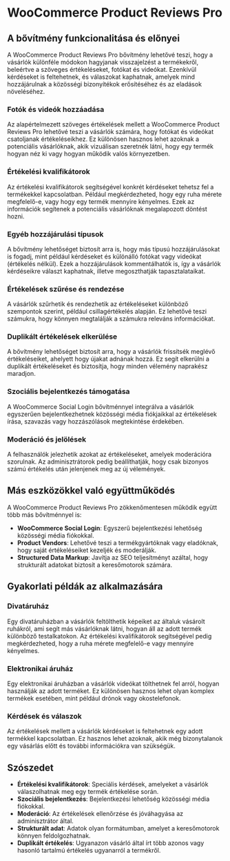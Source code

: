 # WooCommerce Product Reviews Pro

## A bővítmény funkcionalitása és előnyei

A WooCommerce Product Reviews Pro bővítmény lehetővé teszi, hogy a vásárlók különféle módokon hagyjanak visszajelzést a termékekről, beleértve a szöveges értékeléseket, fotókat és videókat. Ezenkívül kérdéseket is feltehetnek, és válaszokat kaphatnak, amelyek mind hozzájárulnak a közösségi bizonyítékok erősítéséhez és az eladások növeléséhez.

### Fotók és videók hozzáadása

Az alapértelmezett szöveges értékelések mellett a WooCommerce Product Reviews Pro lehetővé teszi a vásárlók számára, hogy fotókat és videókat csatoljanak értékeléseikhez. Ez különösen hasznos lehet azoknak a potenciális vásárlóknak, akik vizuálisan szeretnék látni, hogy egy termék hogyan néz ki vagy hogyan működik valós környezetben.

### Értékelési kvalifikátorok

Az értékelési kvalifikátorok segítségével konkrét kérdéseket tehetsz fel a termékekkel kapcsolatban. Például megkérdezheted, hogy egy ruha mérete megfelelő-e, vagy hogy egy termék mennyire kényelmes. Ezek az információk segítenek a potenciális vásárlóknak megalapozott döntést hozni.

### Egyéb hozzájárulási típusok

A bővítmény lehetőséget biztosít arra is, hogy más típusú hozzájárulásokat is fogadj, mint például kérdéseket és különálló fotókat vagy videókat (értékelés nélkül). Ezek a hozzájárulások kommentálhatók is, így a vásárlók kérdéseikre választ kaphatnak, illetve megoszthatják tapasztalataikat.

### Értékelések szűrése és rendezése

A vásárlók szűrhetik és rendezhetik az értékeléseket különböző szempontok szerint, például csillagértékelés alapján. Ez lehetővé teszi számukra, hogy könnyen megtalálják a számukra releváns információkat.

### Duplikált értékelések elkerülése

A bővítmény lehetőséget biztosít arra, hogy a vásárlók frissítsék meglévő értékeléseiket, ahelyett hogy újakat adnának hozzá. Ez segít elkerülni a duplikált értékeléseket és biztosítja, hogy minden vélemény naprakész maradjon.

### Szociális bejelentkezés támogatása

A WooCommerce Social Login bővítménnyel integrálva a vásárlók egyszerűen bejelentkezhetnek közösségi média fiókjaikkal az értékelések írása, szavazás vagy hozzászólások megtekintése érdekében.

### Moderáció és jelölések

A felhasználók jelezhetik azokat az értékeléseket, amelyek moderációra szorulnak. Az adminisztrátorok pedig beállíthatják, hogy csak bizonyos számú értékelés után jelenjenek meg az új vélemények.

## Más eszközökkel való együttműködés

A WooCommerce Product Reviews Pro zökkenőmentesen működik együtt több más bővítménnyel is:

- **WooCommerce Social Login**: Egyszerű bejelentkezési lehetőség közösségi média fiókokkal.
- **Product Vendors**: Lehetővé teszi a termékgyártóknak vagy eladóknak, hogy saját értékeléseiket kezeljék és moderálják.
- **Structured Data Markup**: Javítja az SEO teljesítményt azáltal, hogy strukturált adatokat biztosít a keresőmotorok számára.

## Gyakorlati példák az alkalmazására

### Divatáruház

Egy divatáruházban a vásárlók feltölthetik képeiket az általuk vásárolt ruhákról, ami segít más vásárlóknak látni, hogyan áll az adott termék különböző testalkatokon. Az értékelési kvalifikátorok segítségével pedig megkérdezheted, hogy a ruha mérete megfelelő-e vagy mennyire kényelmes.

### Elektronikai áruház

Egy elektronikai áruházban a vásárlók videókat tölthetnek fel arról, hogyan használják az adott terméket. Ez különösen hasznos lehet olyan komplex termékek esetében, mint például drónok vagy okostelefonok.

### Kérdések és válaszok

Az értékelések mellett a vásárlók kérdéseket is feltehetnek egy adott termékkel kapcsolatban. Ez hasznos lehet azoknak, akik még bizonytalanok egy vásárlás előtt és további információkra van szükségük.

## Szószedet

- **Értékelési kvalifikátorok**: Speciális kérdések, amelyeket a vásárlók válaszolhatnak meg egy termék értékelése során.
- **Szociális bejelentkezés**: Bejelentkezési lehetőség közösségi média fiókokkal.
- **Moderáció**: Az értékelések ellenőrzése és jóváhagyása az adminisztrátor által.
- **Strukturált adat**: Adatok olyan formátumban, amelyet a keresőmotorok könnyen feldolgozhatnak.
- **Duplikált értékelés**: Ugyanazon vásárló által írt több azonos vagy hasonló tartalmú értékelés ugyanarról a termékről.